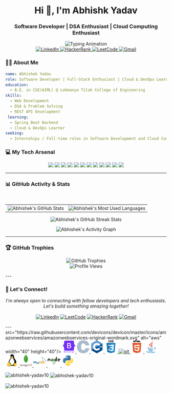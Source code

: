 <div id="header" align="center">

  <h1 align="center">Hi 👋, I'm Abhishk Yadav</h1>
  <h3 align="center">Software Developer | DSA Enthusiast | Cloud Computing Enthusiast</h3>
  <img src="https://readme-typing-svg.herokuapp.com?font=Fira+Code&size=22&pause=1000&color=00BFFF&width=600&lines=Aspiring+Software+Developer;Full-Stack+Enthusiast;Cloud+%26+DevOps+Learner;Always+Learning+New+Things;React.js+%26+Java+Developer" alt="Typing Animation" />
</div>

<!-- Social & Profile Links -->
<div align="center">
  <!-- LinkedIn -->
  <a href="https://www.linkedin.com/in/abhishek-yadav-325883270/" target="_blank">
    <img src="https://img.shields.io/badge/LinkedIn-0077B5?style=for-the-badge&logo=linkedin&logoColor=white" alt="LinkedIn"/>
  </a>

  <!-- HackerRank -->
  <a href="https://www.hackerrank.com/profile/new10abhi25" target="_blank">
    <img src="https://img.shields.io/badge/HackerRank-2EC866?style=for-the-badge&logo=HackerRank&logoColor=white" alt="HackerRank"/>
  </a>

  <!-- LeetCode -->
  <a href="https://leetcode.com/u/Abhi_y10/" target="_blank">
    <img src="https://img.shields.io/badge/-LeetCode-FFA116?style=for-the-badge&logo=LeetCode&logoColor=black" alt="LeetCode"/>
  </a>

  <!-- Gmail -->
  <a href="mailto:abhishek.j.yadav10@gmail.com">
    <img src="https://img.shields.io/badge/Gmail-D14836?style=for-the-badge&logo=gmail&logoColor=white" alt="Gmail"/>
  </a>
</div>



### 👨‍💻 About Me

```yaml
name: Abhishek Yadav
role: Software Developer | Full-Stack Enthusiast | Cloud & DevOps Learner
education:
  - B.E. in CSE(AIML) @ Lokmanya Tilak College of Engineering
skills:
  - Web Development
  - DSA & Problem Solving
  - REST API Development
 learning:
  - Spring Boot Backend
  - Cloud & DevOps Learner
seeking:
  - Internships / Full-time roles in Software Development and Cloud Computing
```

### 💻 My Tech Arsenal

<div align="center">

  <!-- Languages -->
  <img src="https://img.shields.io/badge/C-00599C?style=for-the-badge&logo=c&logoColor=white"/>
  <img src="https://img.shields.io/badge/C++-00599C?style=for-the-badge&logo=c%2B%2B&logoColor=white"/>
  <img src="https://img.shields.io/badge/Java-ED8B00?style=for-the-badge&logo=openjdk&logoColor=white"/>
  <img src="https://img.shields.io/badge/Python-3776AB?style=for-the-badge&logo=python&logoColor=white"/>
  <img src="https://img.shields.io/badge/JavaScript-F7DF1E?style=for-the-badge&logo=javascript&logoColor=black"/>

  <!-- Web Development -->
  <img src="https://img.shields.io/badge/HTML5-E34F26?style=for-the-badge&logo=html5&logoColor=white"/>
  <img src="https://img.shields.io/badge/CSS3-1572B6?style=for-the-badge&logo=css3&logoColor=white"/>
  <img src="https://img.shields.io/badge/Bootstrap-563D7C?style=for-the-badge&logo=bootstrap&logoColor=white"/>

  <!-- Databases -->
  <img src="https://img.shields.io/badge/MySQL-4479A1?style=for-the-badge&logo=mysql&logoColor=white"/>
  <img src="https://img.shields.io/badge/MongoDB-4EA94B?style=for-the-badge&logo=mongodb&logoColor=white"/>

  <!-- Tools -->
  <img src="https://img.shields.io/badge/Git-F05032?style=for-the-badge&logo=git&logoColor=white"/>
  <img src="https://img.shields.io/badge/Jupyter-F37626?style=for-the-badge&logo=jupyter&logoColor=white"/>

</div>

----


### 📊 GitHub Activity & Stats

<div align="center">

<br>

<table align="center">
  <tr>
    <td align="center">
      <img src="https://github-readme-stats.vercel.app/api?username=abhishek-yadav10&show_icons=true&theme=radical&hide_border=true&bg_color=0D1117" height="150" alt="Abhishek's GitHub Stats" />
    </td>
    <td align="center">
      <img src="https://github-readme-stats.vercel.app/api/top-langs/?username=abhishek-yadav10&layout=compact&theme=radical&hide_border=true&bg_color=0D1117" height="150" alt="Abhishek's Most Used Languages" />
    </td>
  </tr>
</table>

<p align="center">
  <img src="https://streak-stats.demolab.com?user=abhishek-yadav10&theme=radical&hide_border=true&background=0D1117&ring=FF6B6B&fire=FF6B6B&currStreakLabel=FF6B6B" height="155" alt="Abhishek's GitHub Streak Stats" />
</p>

<p align="center">
  <img src="https://github-readme-activity-graph.vercel.app/graph?username=abhishek-yadav10&bg_color=0D1117&color=FF6B6B&line=FF6B6B&point=FFFFFF&area=true&hide_border=true&radius=16" height="300" alt="Abhishek's Activity Graph" />
</p>

</div>


----------

### 🏆 GitHub Trophies

<p align="center">
  <img src="https://github-profile-trophy.vercel.app/?username=abhishek-yadav10&theme=tokyonight&no-frame=true&no-bg=true&row=1&column=7&margin-w=15&margin-h=15" alt="GitHub Trophies"/>
  
  <br>
  
  <img src="https://komarev.com/ghpvc/?username=abhishek-yadav10&label=Profile%20Views&color=bb9af7&style=for-the-badge" alt="Profile Views"/>
</p>
---

### 🤝 Let's Connect!

<p align="center">
  <em>I'm always open to connecting with fellow developers and tech enthusiasts. Let's build something amazing together!</em>
  <br><br>
  <a href="https://www.linkedin.com/in/abhishek-yadav-325883270/" target="_blank"><img src="https://img.shields.io/badge/LinkedIn-0077B5?style=for-the-badge&logo=linkedin&logoColor=white" alt="LinkedIn"/></a>
  <a href="https://leetcode.com/u/Abhi_y10/" target="_blank"><img src="https://img.shields.io/badge/-LeetCode-FFA116?style=for-the-badge&logo=LeetCode&logoColor=black" alt="LeetCode"/></a>
  <a href="https://www.hackerrank.com/profile/new10abhi25" target="_blank"><img src="https://img.shields.io/badge/-HackerRank-2EC866?style=for-the-badge&logo=HackerRank&logoColor=white" alt="HackerRank"/></a>
  <a href="mailto:abhishek.j.yadav10@gmail.com"><img src="https://img.shields.io/badge/Gmail-D14836?style=for-the-badge&logo=gmail&logoColor=white" alt="Gmail"/></a>
</p>
---src="https://raw.githubusercontent.com/devicons/devicon/master/icons/amazonwebservices/amazonwebservices-original-wordmark.svg" alt="aws" width="40" height="40"/> </a> <a href="https://getbootstrap.com" target="_blank" rel="noreferrer"> <img src="https://raw.githubusercontent.com/devicons/devicon/master/icons/bootstrap/bootstrap-plain-wordmark.svg" alt="bootstrap" width="40" height="40"/> </a> <a href="https://www.cprogramming.com/" target="_blank" rel="noreferrer"> <img src="https://raw.githubusercontent.com/devicons/devicon/master/icons/c/c-original.svg" alt="c" width="40" height="40"/> </a> <a href="https://www.w3schools.com/cpp/" target="_blank" rel="noreferrer"> <img src="https://raw.githubusercontent.com/devicons/devicon/master/icons/cplusplus/cplusplus-original.svg" alt="cplusplus" width="40" height="40"/> </a> <a href="https://www.w3schools.com/css/" target="_blank" rel="noreferrer"> <img src="https://raw.githubusercontent.com/devicons/devicon/master/icons/css3/css3-original-wordmark.svg" alt="css3" width="40" height="40"/> </a> <a href="https://git-scm.com/" target="_blank" rel="noreferrer"> <img src="https://www.vectorlogo.zone/logos/git-scm/git-scm-icon.svg" alt="git" width="40" height="40"/> </a> <a href="https://www.w3.org/html/" target="_blank" rel="noreferrer"> <img src="https://raw.githubusercontent.com/devicons/devicon/master/icons/html5/html5-original-wordmark.svg" alt="html5" width="40" height="40"/> </a> <a href="https://www.java.com" target="_blank" rel="noreferrer"> <img src="https://raw.githubusercontent.com/devicons/devicon/master/icons/java/java-original.svg" alt="java" width="40" height="40"/> </a> <a href="https://www.linux.org/" target="_blank" rel="noreferrer"> <img src="https://raw.githubusercontent.com/devicons/devicon/master/icons/linux/linux-original.svg" alt="linux" width="40" height="40"/> </a> <a href="https://www.mongodb.com/" target="_blank" rel="noreferrer"> <img src="https://raw.githubusercontent.com/devicons/devicon/master/icons/mongodb/mongodb-original-wordmark.svg" alt="mongodb" width="40" height="40"/> </a> <a href="https://www.mysql.com/" target="_blank" rel="noreferrer"> <img src="https://raw.githubusercontent.com/devicons/devicon/master/icons/mysql/mysql-original-wordmark.svg" alt="mysql" width="40" height="40"/> </a> <a href="https://nodejs.org" target="_blank" rel="noreferrer"> <img src="https://raw.githubusercontent.com/devicons/devicon/master/icons/nodejs/nodejs-original-wordmark.svg" alt="nodejs" width="40" height="40"/> </a> <a href="https://www.python.org" target="_blank" rel="noreferrer"> <img src="https://raw.githubusercontent.com/devicons/devicon/master/icons/python/python-original.svg" alt="python" width="40" height="40"/> </a> </p>

<p><img align="left" src="https://github-readme-stats.vercel.app/api/top-langs?username=abhishek-yadav10&show_icons=true&locale=en&layout=compact" alt="abhishek-yadav10" /></p>

<p>&nbsp;<img align="center" src="https://github-readme-stats.vercel.app/api?username=abhishek-yadav10&show_icons=true&locale=en" alt="abhishek-yadav10" /></p>

<p><img align="center" src="https://github-readme-streak-stats.herokuapp.com/?user=abhishek-yadav10&" alt="abhishek-yadav10" /></p>
